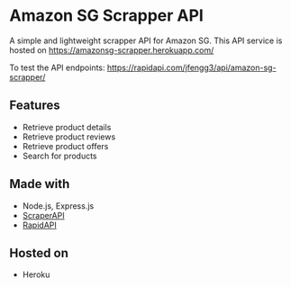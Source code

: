 # Amazon SG Scrapper API

A simple and lightweight scrapper API for Amazon SG. This API service is hosted on
https://amazonsg-scrapper.herokuapp.com/

To test the API endpoints: https://rapidapi.com/jfengg3/api/amazon-sg-scrapper/

## Features
+ Retrieve product details
+ Retrieve product reviews
+ Retrieve product offers
+ Search for products

## Made with
+ Node.js, Express.js
+ [ScraperAPI](https://https://www.scraperapi.com//)
+ [RapidAPI](https://rapidapi.com/)

## Hosted on
+ Heroku
